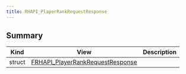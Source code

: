 ```yaml
---
title: RHAPI_PlayerRankRequestResponse
---
```


## Summary
| Kind | View | Description |
|------|------|-------------|
|struct|[FRHAPI_PlayerRankRequestResponse](/unreal-plugins/all/structfrhapi__playerrankrequestresponse/#structFRHAPI__PlayerRankRequestResponse)||
